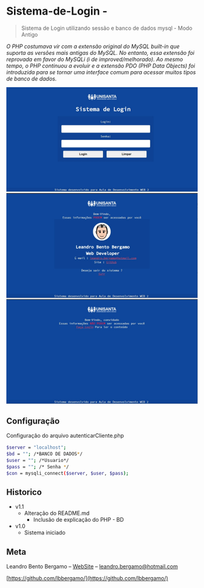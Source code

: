 # Sistema-de-Login - 
 > Sistema de Login utilizando sessão e banco de dados mysql - Modo Antigo


_O PHP costumava vir com a extensão original do MySQL built-in que suporta as versões mais antigas do MySQL. No entanto, essa extensão foi reprovada em favor do MySQLi (i de improved/melhorado). Ao mesmo tempo, o PHP continuou a evoluir e a extensão PDO (PHP Data Objects) foi introduzida para se tornar uma interface comum para acessar muitos tipos de banco de dados._

![](img/tela-de-login.jpg)
![](img/login.jpg)
![](img/validacao.jpg)


## Configuração
Configuração do arquivo autenticarCliente.php
```sh
$server = "localhost";
$bd = ""; /*BANCO DE DADOS*/
$user = ""; /*Usuario*/
$pass = ""; /* Senha */
$con = mysqli_connect($server, $user, $pass);
```


## Historico
* v1.1 
    * Alteração do README.md
        * Inclusão de explicação do PHP - BD
* v1.0
    * Sistema iniciado

## Meta

Leandro Bento Bergamo  – [WebSite](www.leandrobergamo.dev) – leandro.bergamo@hotmail.com


[https://github.com/lbbergamo/](https://github.com/lbbergamo/)
